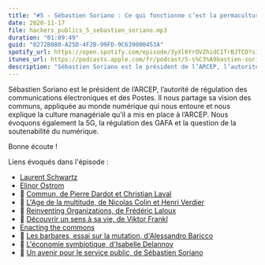 ```yaml
---
title: "#5 - Sébastien Soriano : Ce qui fonctionne c’est la permaculture managériale ; une rencontre inattendue entre des gens différents"
date: 2020-11-17
file: hackers_publics_5_sebastien_soriano.mp3
duration: "01:09:49"
guid: "0272B080-A25D-4F2B-99FD-9C639000453A"
spotify_url: https://open.spotify.com/episode/3yXl6YrOVZhidC1TrBJTCD?si=DlSxB6KPQZifRyz0_wq5Yg
itunes_url: https://podcasts.apple.com/fr/podcast/5-s%C3%A9bastien-soriano-ce-qui-fonctionne-cest-la-permaculture/id1498775170?i=1000499067377
description: "Sébastien Soriano est le président de l’ARCEP, l’autorité de régulation des communications électroniques et des Postes. Il nous partage sa vision des communs, appliquée au monde numérique qui nous entoure et nous explique la culture managériale qu’il a mis en place à l’ARCEP. Nous évoquons également la 5G, la régulation des GAFA et la question de la soutenabilité du numérique. Bonne écoute !"
---
```


Sébastien Soriano est le président de l’ARCEP, l’autorité de régulation des communications électroniques et des Postes. Il nous partage sa vision des communs, appliquée au monde numérique qui nous entoure et nous explique la culture managériale qu’il a mis en place à l’ARCEP. Nous évoquons également la 5G, la régulation des GAFA et la question de la soutenabilité du numérique.

Bonne écoute !

Liens évoqués dans l'épisode :

* [Laurent Schwartz](https://fr.wikipedia.org/wiki/Laurent_Schwartz_(math%C3%A9maticien))
* [Elinor Ostrom](https://fr.wikipedia.org/wiki/Elinor_Ostrom)
* 📘 [Commun, de Pierre Dardot et Christian Laval](https://www.cairn.info/commun--9782707186737.html)
* 📘 [L'Age de la multitude, de Nicolas Colin et Henri Verdier](https://www.armand-colin.com/lage-de-la-multitude-2e-ed-entreprendre-et-gouverner-apres-la-revolution-numerique-9782200601447)
* 📘 [Reinventing Organizations, de Frédéric Laloux](https://www.reinventingorganizations.com/)
* 📘 [Découvrir un sens à sa vie, de Viktor Frankl](https://fr.wikipedia.org/wiki/Trotzdem_Ja_zum_Leben_sagen:_Ein_Psychologe_erlebt_das_Konzentrationslager)
* [Enacting the commons](http://enactingthecommons.la27eregion.fr/)
* 📘 [Les barbares, essai sur la mutation, d'Alessandro Baricco](http://www.gallimard.fr/Catalogue/GALLIMARD/Hors-serie-Litterature/Les-barbares)
* 📘 [L'économie symbiotique, d'Isabelle Delannoy ](https://fr.symbiotique.org/fr/)
* 📘 [Un avenir pour le service public, de Sébastien Soriano](https://www.odilejacob.fr/catalogue/sciences-humaines/sciences-politiques/un-avenir-pour-le-service-public_9782738153722.php)
